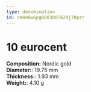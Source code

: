 ```yaml
---
type: denomination
id: cm0e8w6pg000308l629j70pzr
---
```


# 10 eurocent

**Composition:** Nordic gold\
**Diameter:**: 19.75 mm\
**Thickness:**: 1.93 mm\
**Weight:**: 4.10 g
